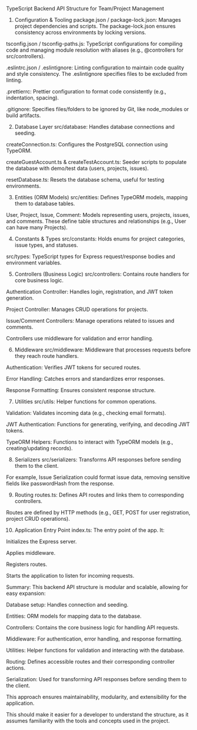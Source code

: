 TypeScript Backend API Structure for Team/Project Management
1. Configuration & Tooling
package.json / package-lock.json: Manages project dependencies and scripts. The package-lock.json ensures consistency across environments by locking versions.

tsconfig.json / tsconfig-paths.js: TypeScript configurations for compiling code and managing module resolution with aliases (e.g., @controllers for src/controllers).

.eslintrc.json / .eslintignore: Linting configuration to maintain code quality and style consistency. The .eslintignore specifies files to be excluded from linting.

.prettierrc: Prettier configuration to format code consistently (e.g., indentation, spacing).

.gitignore: Specifies files/folders to be ignored by Git, like node_modules or build artifacts.

2. Database Layer
src/database: Handles database connections and seeding.

createConnection.ts: Configures the PostgreSQL connection using TypeORM.

createGuestAccount.ts & createTestAccount.ts: Seeder scripts to populate the database with demo/test data (users, projects, issues).

resetDatabase.ts: Resets the database schema, useful for testing environments.

3. Entities (ORM Models)
src/entities: Defines TypeORM models, mapping them to database tables.

User, Project, Issue, Comment: Models representing users, projects, issues, and comments. These define table structures and relationships (e.g., User can have many Projects).

4. Constants & Types
src/constants: Holds enums for project categories, issue types, and statuses.

src/types: TypeScript types for Express request/response bodies and environment variables.

5. Controllers (Business Logic)
src/controllers: Contains route handlers for core business logic.

Authentication Controller: Handles login, registration, and JWT token generation.

Project Controller: Manages CRUD operations for projects.

Issue/Comment Controllers: Manage operations related to issues and comments.

Controllers use middleware for validation and error handling.

6. Middleware
src/middleware: Middleware that processes requests before they reach route handlers.

Authentication: Verifies JWT tokens for secured routes.

Error Handling: Catches errors and standardizes error responses.

Response Formatting: Ensures consistent response structure.

7. Utilities
src/utils: Helper functions for common operations.

Validation: Validates incoming data (e.g., checking email formats).

JWT Authentication: Functions for generating, verifying, and decoding JWT tokens.

TypeORM Helpers: Functions to interact with TypeORM models (e.g., creating/updating records).

8. Serializers
src/serializers: Transforms API responses before sending them to the client.

For example, Issue Serialization could format issue data, removing sensitive fields like passwordHash from the response.

9. Routing
routes.ts: Defines API routes and links them to corresponding controllers.

Routes are defined by HTTP methods (e.g., GET, POST for user registration, project CRUD operations).

10. Application Entry Point
index.ts: The entry point of the app. It:

Initializes the Express server.

Applies middleware.

Registers routes.

Starts the application to listen for incoming requests.

Summary:
This backend API structure is modular and scalable, allowing for easy expansion:

Database setup: Handles connection and seeding.

Entities: ORM models for mapping data to the database.

Controllers: Contains the core business logic for handling API requests.

Middleware: For authentication, error handling, and response formatting.

Utilities: Helper functions for validation and interacting with the database.

Routing: Defines accessible routes and their corresponding controller actions.

Serialization: Used for transforming API responses before sending them to the client.

This approach ensures maintainability, modularity, and extensibility for the application.

This should make it easier for a developer to understand the structure, as it assumes familiarity with the tools and concepts used in the project.








